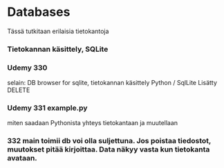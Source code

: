 # Databases
Tässä tutkitaan erilaisia tietokantoja

### Tietokannan käsittely, SQLite

### Udemy 330
selain: DB browser for sqlite, tietokannan käsittely Python / SqlLite
Lisätty DELETE

### Udemy 331 example.py
miten saadaan Pythonista yhteys tietokantaan ja muutellaan

### 332 main toimii db voi olla suljettuna. Jos poistaa tiedostot, muutokset pitää kirjoittaa. Data näkyy vasta kun tietokanta avataan. 

